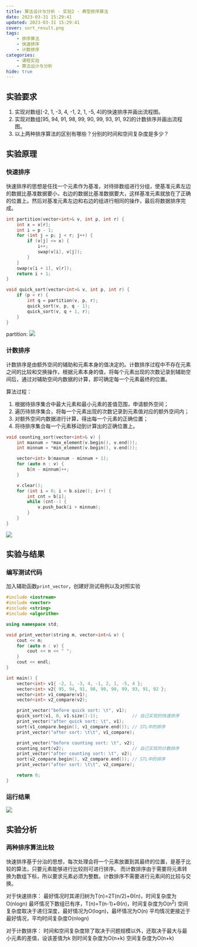 ```yaml
---
title: 算法设计与分析 - 实验2 - 典型排序算法
date: 2023-03-31 15:29:41
updated: 2023-03-31 15:29:41
cover: sort_result.png
tags:
    - 排序算法
    - 快速排序
    - 计数排序
categories:
    - 课程实验
    - 算法设计与分析
hide: true
---
```


## 实验要求

1. 实现对数组[-2, 1, -3, 4, -1, 2, 1, -5, 4]的快速排序并画出流程图。
2. 实现对数组[95, 94, 91, 98, 99, 90, 99, 93, 91, 92]的计数排序并画出流程图。
3. 以上两种排序算法的区别有哪些？分别的时间和空间复杂度是多少？

## 实验原理

### 快速排序
快速排序的思想是任找一个元素作为基准，对待排数组进行分组，使基准元素左边的数据比基准数据要小，右边的数据比基准数据要大，这样基准元素就放在了正确的位置上。然后对基准元素左边和右边的组进行相同的操作，最后将数据排序完成。

```C++
int partition(vector<int>& v, int p, int r) {
	int x = v[r];
	int i = p - 1;
	for (int j = p; j < r; j++) {
		if (v[j] <= x) {
			i++;
			swap(v[i], v[j]);
		}
	}
	swap(v[i + 1], v[r]);
	return i + 1;
}

void quick_sort(vector<int>& v, int p, int r) {
	if (p < r) {
		int q = partition(v, p, r);
		quick_sort(v, p, q - 1);
		quick_sort(v, q + 1, r);
	}
}
```

partition:
![](partition.png)

### 计数排序
计数排序是由额外空间的辅助和元素本身的值决定的。计数排序过程中不存在元素之间的比较和交换操作，根据元素本身的值，将每个元素出现的次数记录到辅助空间后，通过对辅助空间内数据的计算，即可确定每一个元素最终的位置。

算法过程：
1. 根据待排序集合中最大元素和最小元素的差值范围，申请额外空间；
2. 遍历待排序集合，将每一个元素出现的次数记录到元素值对应的额外空间内；
3. 对额外空间内数据进行计算，得出每一个元素的正确位置；
4. 将待排序集合每一个元素移动到计算出的正确位置上。

```C++
void counting_sort(vector<int>& v) {
	int maxnum = *max_element(v.begin(), v.end());
	int minnum = *min_element(v.begin(), v.end());

	vector<int> b(maxnum - minnum + 1);
	for (auto n : v) {
		b[n - minnum]++;
	}

	v.clear();
	for (int i = 0; i < b.size(); i++) {
		int cnt = b[i];
		while (cnt--) {
			v.push_back(i + minnum);
		}
	}
}
```

![](counting_sort.png)

## 实验与结果

### 编写测试代码
加入辅助函数`print_vector`，创建好测试用例以及对照实验
```C++
#include <iostream>
#include <vector>
#include <string>
#include <algorithm>

using namespace std;

void print_vector(string m, vector<int>& v) {
	cout << m;
	for (auto n : v) {
		cout << n << " ";
	}
	cout << endl;
}

int main() {
	vector<int> v1{ -2, 1, -3, 4, -1, 2, 1, -5, 4 };
	vector<int> v2{ 95, 94, 91, 98, 99, 90, 99, 93, 91, 92 };
	vector<int> v1_compare(v1);
	vector<int> v2_compare(v2);

	print_vector("before quick sort: \t", v1);
	quick_sort(v1, 0, v1.size()-1);             // 自己实现的快速排序
	print_vector("after quick sort: \t", v1);
	sort(v1_compare.begin(), v1_compare.end()); // STL中的排序
	print_vector("after sort: \t\t", v1_compare);

	print_vector("before counting sort: \t", v2);
	counting_sort(v2);                          // 自己实现的计数排序
	print_vector("after counting sort: \t", v2);
	sort(v2_compare.begin(), v2_compare.end()); // STL中的排序
	print_vector("after sort: \t\t", v2_compare);

	return 0;
}
```

### 运行结果

![](sort_result.png)

## 实验分析

### 两种排序算法比较

快速排序基于分治的思想，每次处理会将一个元素放置到其最终的位置，是基于比较的算法，只要元素能够进行比较则可进行排序。
而计数排序由于需要将元素转换为数组下标，所以要求元素必须为整数。计数排序不需要进行元素间的比较与交换。

对于快速排序：
最好情况时其递归树为T(n)=2T(n/2)+Θ(n)，时间复杂度为O(nlogn)
最坏情况下数组已有序，T(n)=T(n-1)+Θ(n)，时间复杂度为O(n<sup>2</sup>)
空间复杂度取决于递归深度，最好情况为O(logn)，最坏情况为O(n)
平均情况更接近于最好情况，平均时间复杂度O(nlogn)

对于计数排序：
时间和空间复杂度除了取决于问题规模以外，还取决于最大与最小元素的差值，设该差值为k
则时间复杂度为O(n+k)
空间复杂度为O(n+k)
